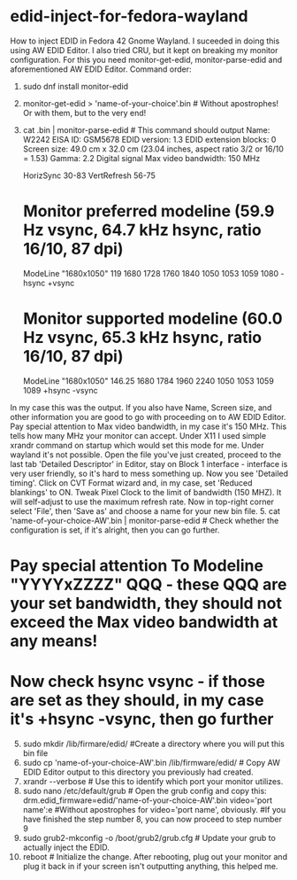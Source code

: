 # edid-inject-for-fedora-wayland
How to inject EDID in Fedora 42 Gnome Wayland.
I suceeded in doing this using AW EDID Editor. I also tried CRU, but it kept on breaking my monitor configuration.
For this you need monitor-get-edid, monitor-parse-edid and aforementioned AW EDID Editor.
Command order: 
1. sudo dnf install monitor-edid
2. monitor-get-edid > 'name-of-your-choice'.bin # Without apostrophes! Or with them, but to the very end!
3. cat <name-of-your-choice>.bin | monitor-parse-edid # This command should output 
	Name: W2242
EISA ID: GSM5678
EDID version: 1.3
EDID extension blocks: 0
Screen size: 49.0 cm x 32.0 cm (23.04 inches, aspect ratio 3/2 or 16/10 = 1.53)
Gamma: 2.2
Digital signal
Max video bandwidth: 150 MHz

	HorizSync 30-83
	VertRefresh 56-75

	# Monitor preferred modeline (59.9 Hz vsync, 64.7 kHz hsync, ratio 16/10, 87 dpi)
	ModeLine "1680x1050" 119 1680 1728 1760 1840 1050 1053 1059 1080 -hsync +vsync

	# Monitor supported modeline (60.0 Hz vsync, 65.3 kHz hsync, ratio 16/10, 87 dpi)
	ModeLine "1680x1050" 146.25 1680 1784 1960 2240 1050 1053 1059 1089 +hsync -vsync

In my case this was the output. If you also have Name, Screen size, and other information you are good to go with proceeding on to AW EDID Editor. 
Pay special attention to Max video bandwidth, in my case it's 150 MHz. This tells how many MHz your monitor can accept.
  Under X11 I used simple xrandr command on startup which would set this mode for me. Under wayland it's not possible.
Open the file you've just created, proceed to the last tab 'Detailed Descriptor' in Editor, stay on Block 1 interface - interface is very user friendly, so it's hard 
to mess something up. Now you see 'Detailed timing'. Click on CVT Format wizard and, in my case, set 'Reduced blankings' to ON.
Tweak Pixel Clock to the limit of bandwidth (150 MHZ). It will self-adjust to use the maximum refresh rate.
Now in top-right corner select 'File', then 'Save as' and choose a name for your new bin file.
5. cat 'name-of-your-choice-AW'.bin | monitor-parse-edid # Check whether the configuration is set, if it's alright, then you can go further. 
# Pay special attention To Modeline "YYYYxZZZZ" QQQ - these QQQ are your set bandwidth, they should not exceed the Max video bandwidth at any means!
# Now check hsync vsync - if those are set as they should, in my case it's +hsync -vsync, then go further
5. sudo mkdir /lib/firmare/edid/ #Create a directory where you will put this bin file 
6. sudo cp 'name-of-your-choice-AW'.bin /lib/firmware/edid/ # Copy AW EDID Editor output to this directory you previously had created.
7. xrandr --verbose # Use this to identify which port your monitor utilizes.
8. sudo nano /etc/default/grub # Open the grub config and copy this: drm.edid_firmware=edid/'name-of-your-choice-AW'.bin video='port name':e #Without apostrophes for video='port name', obviously.
#If you have finished the step number 8, you can now proceed to step number 9
9. sudo grub2-mkconfig -o /boot/grub2/grub.cfg # Update your grub to actually inject the EDID.
9. reboot # Initialize the change. After rebooting, plug out your monitor and plug it back in if your screen isn't outputting anything, this helped me. 
